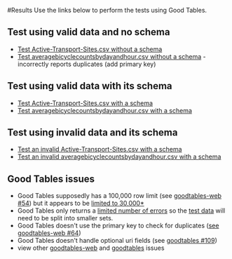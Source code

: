 #Results
Use the links below to perform the tests using Good Tables.

## Test using valid data and no schema
- [Test Active-Transport-Sites.csv without a schema](http://goodtables.okfnlabs.org/reports?data_url=https%3A%2F%2Fraw.githubusercontent.com%2FStephen-Gates%2Fbicycle-counts%2Fmaster%2Fdata%2FActive-Transport-Sites.csv&format=csv&encoding=&schema_url=)
- [Test averagebicyclecountsbydayandhour.csv without a schema](http://goodtables.okfnlabs.org/reports?data_url=https%3A%2F%2Fraw.githubusercontent.com%2FStephen-Gates%2Fbicycle-counts%2Fmaster%2Fdata%2Faveragebicyclecountsbydayandhour.csv&format=csv&encoding=&schema_url=) - incorrectly reports duplicates (add primary key)


## Test using valid data with its schema
- [Test Active-Transport-Sites.csv with a schema](http://goodtables.okfnlabs.org/reports?data_url=https%3A%2F%2Fraw.githubusercontent.com%2FStephen-Gates%2Fbicycle-counts%2Fmaster%2Fdata%2FActive-Transport-Sites.csv&format=csv&encoding=&schema_url=https%3A%2F%2Fraw.githubusercontent.com%2FStephen-Gates%2Fbicycle-counts%2Fmaster%2Fschemas%2Factive-transport-sites-schema.json)
- [Test averagebicyclecountsbydayandhour.csv with a schema](http://goodtables.okfnlabs.org/reports?data_url=https%3A%2F%2Fraw.githubusercontent.com%2FStephen-Gates%2Fbicycle-counts%2Fmaster%2Fdata%2Faveragebicyclecountsbydayandhour.csv&format=csv&encoding=&schema_url=https%3A%2F%2Fraw.githubusercontent.com%2FStephen-Gates%2Fbicycle-counts%2Fmaster%2Fschemas%2Faveragebicyclecountsbydayandhour-schema.json)


## Test using invalid data and its schema
- [Test an invalid Active-Transport-Sites.csv with a schema](http://goodtables.okfnlabs.org/reports?data_url=https%3A%2F%2Fraw.githubusercontent.com%2FStephen-Gates%2Fbicycle-counts%2Fmaster%2Ftests%2FActive-Transport-Sites.csv&format=csv&encoding=&schema_url=https%3A%2F%2Fraw.githubusercontent.com%2FStephen-Gates%2Fbicycle-counts%2Fmaster%2Fschemas%2Factive-transport-sites-schema.json)
- [Test an invalid averagebicyclecountsbydayandhour.csv with a schema](http://goodtables.okfnlabs.org/reports?data_url=https%3A%2F%2Fraw.githubusercontent.com%2FStephen-Gates%2Fbicycle-counts%2Fmaster%2Ftests%2Faveragebicyclecountsbydayandhour.csv&format=csv&encoding=&schema_url=https%3A%2F%2Fraw.githubusercontent.com%2FStephen-Gates%2Fbicycle-counts%2Fmaster%2Fschemas%2Faveragebicyclecountsbydayandhour-schema.json)


## Good Tables issues
- Good Tables supposedly has a 100,000 row limit (see [goodtables-web #54](https://github.com/frictionlessdata/goodtables-web/issues/54)) but it appears to be [limited to 30,000*](https://github.com/frictionlessdata/goodtables-web#api)
- Good Tables only returns a [limited number of errors](https://github.com/frictionlessdata/goodtables-web/issues/66) so the [test data](https://github.com/Stephen-Gates/GTFS/tree/master/tests) will need to be split into smaller sets.
- Good Tables doesn't use the primary key to check for duplicates ([see goodtables-web #64](https://github.com/frictionlessdata/goodtables-web/issues/64))
- Good Tables doesn't handle optional uri fields (see [goodtables #109](https://github.com/frictionlessdata/goodtables/issues/109))
- view other [goodtables-web](https://github.com/frictionlessdata/goodtables-web/issues) and [goodtables](https://github.com/frictionlessdata/goodtables/issues) issues
